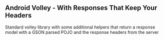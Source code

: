 Android Volley - With Responses That Keep Your Headers
----------

Standard volley library with some additional helpers that return a response model with a GSON parsed POJO and the response headers from the server

